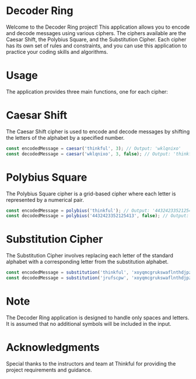 # Decoder Ring
Welcome to the Decoder Ring project! This application allows you to encode and decode messages using various ciphers. The ciphers available are the Caesar Shift, the Polybius Square, and the Substitution Cipher. Each cipher has its own set of rules and constraints, and you can use this application to practice your coding skills and algorithms.

# Usage
The application provides three main functions, one for each cipher:

# Caesar Shift
The Caesar Shift cipher is used to encode and decode messages by shifting the letters of the alphabet by a specified number.

```js
const encodedMessage = caesar('thinkful', 3); // Output: 'wklqnixo'
const decodedMessage = caesar('wklqnixo', 3, false); // Output: 'thinkful'
```
# Polybius Square
The Polybius Square cipher is a grid-based cipher where each letter is represented by a numerical pair.

```js
const encodedMessage = polybius('thinkful'); // Output: '4432423352125413'
const decodedMessage = polybius('4432423352125413', false); // Output: 'th(i/j)nkful'
```

# Substitution Cipher
The Substitution Cipher involves replacing each letter of the standard alphabet with a corresponding letter from the substitution alphabet.

```js
const encodedMessage = substitution('thinkful', 'xoyqmcgrukswaflnthdjpzibev'); // Output: 'jrufscpw'
const decodedMessage = substitution('jrufscpw', 'xoyqmcgrukswaflnthdjpzibev', false); // Output: 'thinkful'
```

# Note
The Decoder Ring application is designed to handle only spaces and letters. It is assumed that no additional symbols will be included in the input.

# Acknowledgments
Special thanks to the instructors and team at Thinkful for providing the project requirements and guidance.
